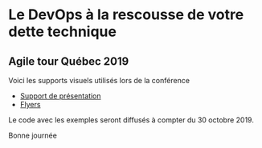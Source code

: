 # Le DevOps à la rescousse de votre dette technique

## Agile tour Québec 2019

Voici les supports visuels utilisés lors de la conférence 
- [Support de présentation](./ATQC-2019-DevOpsEtDetteTechnique-v3.pdf)
- [Flyers](./ATQC-2019-Flyers.pdf)

Le code avec les exemples seront diffusés à compter du 30 octobre 2019.

Bonne journée

